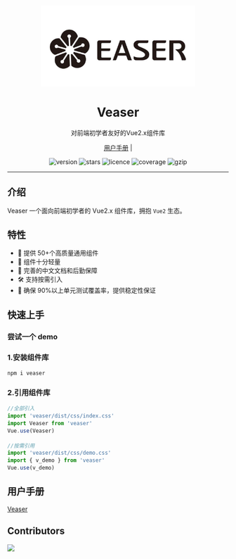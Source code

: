 ﻿<div align="center">
  <a href="https:http://ceaser.fun/veaser">
    <img src="./veaser_logo.jpg" width="350">
  </a>
  <h1>Veaser</h1>
  <p>对前端初学者友好的Vue2.x组件库</p>
  <p>
    <a href="http://ceaser.fun/veaser">用户手册</a> | 
  </p>
  <p>
    <img src="https://img.shields.io/npm/v/veaser" alt="version">
    <img src="https://img.shields.io/github/stars/handsomeleft/Veaser" alt="stars">
    <img src="https://img.shields.io/npm/l/@varlet/ui.svg" alt="licence">
    <img src="https://img.shields.io/codecov/c/github/varletjs/varlet" alt="coverage">
    <img src="https://img.shields.io/bundlephobia/min/veaser/0.1.3" alt="gzip" />
  </p>
</div>

---

## 介绍

Veaser 一个面向前端初学者的 Vue2.x 组件库，拥抱 `Vue2` 生态。

## 特性

- 🚀 提供 50+个高质量通用组件
- 🚀 组件十分轻量
- 💪 完善的中文文档和后勤保障
- 🛠️ 支持按需引入
- 💪 确保 90%以上单元测试覆盖率，提供稳定性保证

## 快速上手

### 尝试一个 demo

### 1.安装组件库

```bash
npm i veaser

```

### 2.引用组件库

```javascript
//全部引入
import 'veaser/dist/css/index.css'
import Veaser from 'veaser'
Vue.use(Veaser)

//按需引用
import 'veaser/dist/css/demo.css'
import { v_demo } from 'veaser'
Vue.use(v_demo)
```

## 用户手册

[Veaser](http://ceaser.fun/veaser/)

## Contributors

<a href="https://github.com/HandsomeLeft/Veaser/graphs/contributors">
  <img src="https://contrib.rocks/image?repo=HandsomeLeft/Veaser" />
</a>
